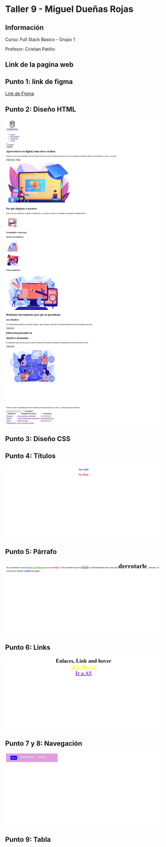 <h1>Taller 9 - Miguel Dueñas Rojas</h1>

<h2>Información</h2>
<p>Curso: Full Stack Basico - Grupo 1</p>
<p>Profesor: Cristian Patiño</p>

<h2>Link de la pagina web</h2>


<h2>Punto 1: link de figma</h2>
<a href="https://www.figma.com/file/MJ6LqRBycGBqOjHBfQsdao/Miguel-Due%C3%B1as-Rojas?type=design&node-id=0%3A1&mode=design&t=a32iebBsVDYX1FWx-1"> Link de Figma<a>

<h2>Punto 2: Diseño HTML</h2>

<img src="./public/images/punto-2.png" alt="punto 2">

<h2>Punto 3: Diseño CSS</h2>

<h2>Punto 4: Títulos</h2>

<img src="./public/images/punto-4.png" alt="punto 4">

<h2>Punto 5: Párrafo</h2>

<img src="./public/images/punto-5.png" alt="punto 5">

<h2>Punto 6: Links</h2>

<img src="./public/images/punto-6.png" alt="punto 6">

<h2>Punto 7 y 8: Navegación</h2>

<img src="./public/images/punto_7-8.png" alt="punto 7-8">

<h2>Punto 9: Tabla</h2>
